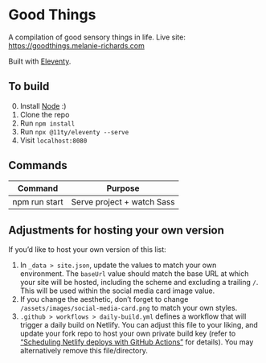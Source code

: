 # Good Things

A compilation of good sensory things in life. Live site: https://goodthings.melanie-richards.com

Built with [Eleventy](https://www.11ty.dev/docs/).

## To build

0. Install [Node](https://nodejs.org/) :)
1. Clone the repo
2. Run `npm install`
3. Run `npx @11ty/eleventy --serve`
4. Visit `localhost:8080`

## Commands

| Command                    | Purpose                      |
| -------------------------- | ---------------------------- |
| npm run start              | Serve project + watch Sass   |

## Adjustments for hosting your own version

If you’d like to host your own version of this list:

1. In `_data > site.json`, update the values to match your own environment. The `baseUrl` value should match the base URL at which your site will be hosted, including the scheme and excluding a trailing `/`. This will be used within the social media card image value.
2. If you change the aesthetic, don’t forget to change `/assets/images/social-media-card.png` to match your own styles.
3. `.github > workflows > daily-build.yml` defines a workflow that will trigger a daily build on Netlify. You can adjust this file to your liking, and update your fork repo to host your own private build key (refer to [“Scheduling Netlify deploys with GitHub Actions”](https://www.voorhoede.nl/en/blog/scheduling-netlify-deploys-with-github-actions/) for details). You may alternatively remove this file/directory.